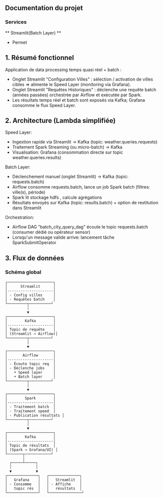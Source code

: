 ## Documentation du projet

### Services

** Streamlit(Batch Layer) **
- Permet 

## 1. Résumé fonctionnel
Application de data processing temps quasi réel + batch :
- Onglet Streamlit "Configuration Villes" : sélection / activation de villes cibles => alimente le Speed Layer (monitoring via Grafana).
- Onglet Streamlit "Requêtes Historiques" : déclenche une requête batch (années passées) orchestrée par Airflow et exécutée par Spark.
- Les résultats temps réel et batch sont exposés via Kafka; Grafana consomme le flux Speed Layer.

## 2. Architecture (Lambda simplifiée)
Speed Layer:
- Ingestion rapide via Streamlit -> Kafka (topic: weather.queries.requests)
- Traitement Spark Streaming (ou micro-batch) -> Kafka
- Visualisation: Grafana (consommation directe sur topic weather.queries.results)

Batch Layer:
- Déclenchement manuel (onglet Streamlit) -> Kafka (topic: requests.batch)
- Airflow consomme requests.batch, lance un job Spark batch (filtres: ville(s), période)
- Spark lit stockage hdfs , calcule agrégations
- Résultats envoyés sur Kafka (topic: results.batch) + option de restitution dans Streamlit

Orchestration:
- Airflow DAG "batch_city_query_dag" écoute le topic requests.batch (consumer dédié ou opérateur sensor)
- Lorsqu'un message valide arrive: lancement tâche SparkSubmitOperator

## 3. Flux de données

### Schéma global
```
┌─────────────────────┐
│      Streamlit      │
│---------------------│
│ - Config villes     │
│ - Requêtes batch    │
└─────────┬──────────┘
          │
          ▼
┌─────────────────────┐
│        Kafka        │
│---------------------│
│ Topic de requête    │
│ (Streamlit → Airflow)│
└─────────┬──────────┘
          │
          ▼
┌─────────────────────┐
│       Airflow       │
│---------------------│
│ - Écoute topic req  │
│ - Déclenche jobs    │
│   • Speed layer     │
│   • Batch layer     │
└─────────┬──────────┘
          │
          ▼
┌─────────────────────┐
│        Spark        │
│---------------------│
│ - Traitement batch  │
│ - Traitement speed  │
│ - Publication résultats │
└─────────┬──────────┘
          │
          ▼
┌─────────────────────┐
│        Kafka        │
│---------------------│
│ Topic de résultats  │
│ (Spark → Grafana/UI) │
└───────┬────────────┘
        │
  ┌─────┴─────┐
  │           │
  ▼           ▼
┌──────────────┐   ┌──────────────┐
│   Grafana    │   │   Streamlit  │
│ - Consomme   │   │ - Affiche    │
│   topic rés  │   │   résultats  │
└──────────────┘   └───────────────┘
```
